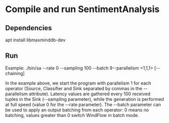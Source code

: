 # Compile and run SentimentAnalysis

## Dependencies
apt install libmaxminddb-dev

## Run

Example: ./bin/sa --rate 0 --sampling 100 --batch 9--parallelism <1,1,1> [--chaining]

In the example above, we start the program with parallelism 1 for each operator (Source, Classifier and Sink separated by commas in the --parallelism attribute). Latency values are gathered every 100 received tuples in the Sink (--sampling parameter), while the generation is performed at full speed (value 0 for the --rate parameter). The --batch parameter can be used to apply an output batching from each operator: 0 means no batching, values greater than 0 switch WindFlow in batch mode.
